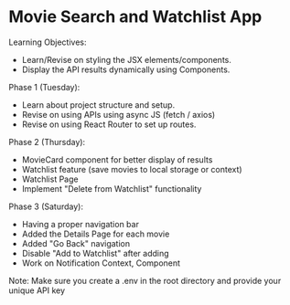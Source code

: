 # Movie Search and Watchlist App

Learning Objectives:
- Learn/Revise on styling the JSX elements/components.
- Display the API results dynamically using Components.

Phase 1 (Tuesday):
- Learn about project structure and setup. 
- Revise on using APIs using async JS (fetch / axios)
- Revise on using React Router to set up routes.

Phase 2 (Thursday):
- MovieCard component for better display of results
- Watchlist feature (save movies to local storage or context)
- Watchlist Page
- Implement "Delete from Watchlist" functionality

Phase 3 (Saturday):
- Having a proper navigation bar
- Added the Details Page for each movie
- Added "Go Back" navigation
- Disable "Add to Watchlist" after adding
- Work on Notification Context, Component

Note: Make sure you create a .env in the root directory and provide your unique API key